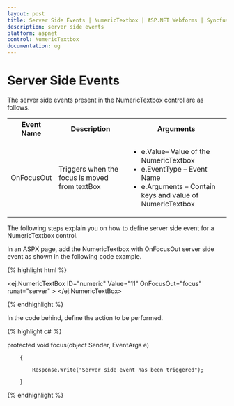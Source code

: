 ```yaml
---
layout: post
title: Server Side Events | NumericTextbox | ASP.NET Webforms | Syncfusion
description: server side events
platform: aspnet
control: NumericTextbox
documentation: ug
---
```


# Server Side Events

The server side events present in the NumericTextbox control are as follows.



<table>
<tr>
<th>
Event Name</th><th>
Description</th><th>
Arguments</th></tr>
<tr>
<td>
OnFocusOut</td><td>
Triggers when the focus is moved from textBox</td><td>
<ul>
<li>e.Value– Value of the NumericTextbox</li>
<li>e.EventType – Event Name</li>
<li>e.Arguments – Contain keys and value of NumericTextbox</li>
</ul>
</td></tr>
</table>


The following steps explain you on how to define server side event for a NumericTextbox control.

In an ASPX page, add the NumericTextbox with OnFocusOut server side event as shown in the following code example.

{% highlight html %}

<ej:NumericTextBox ID="numeric" Value="11" OnFocusOut="focus"  runat="server" > </ej:NumericTextBox>



{% endhighlight %}

In the code behind, define the action to be performed.

{% highlight c# %}

protected void focus(object Sender, EventArgs e)

        {

            Response.Write("Server side event has been triggered");

        }

{% endhighlight %}